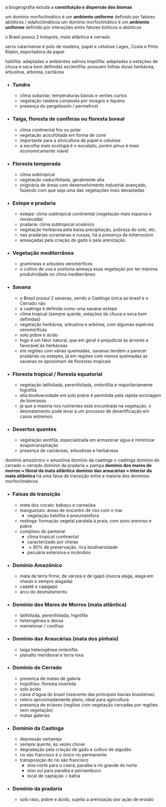 
a biogeografia estuda a **constituição e dispersão dos biomas**

um domínio morfoclimático é um **ambiente uniforme** definido por fatores abióticos / edafoclimáticos
um domínio morfoclimático é um **ambiente uniforme** definido por interações entre fatores bióticos e abióticos

o Brasil possui 2 hotspots, mata atlântica e cerrado

serra catarinense é polo de madeira, papel e celulose
Lages, Costa e Pinto
Klabin, exportadora de papel

halófita: adaptadas a ambientes salinos
tropófila: adaptadas a estações de chuva e seca bem definidas
esclerófila: possuem folhas duras
herbácea, arbustiva, arbórea, cactácea

- ### Tundra
	- clima subpolar, temperaturas baixas e verões curtos
	- vegetação rasteira composta por musgos e líquens
	- presença do pergelissolo / permafrost
- ### Taiga, floresta de coníferas ou floresta boreal
	- clima continental frio ou polar
	- vegetação acicufoliada em forma de cone
	- importante para a silvicultura de papel e celulose
	- a escolha mais ecológia é o eucalipto, porém pinus é mais economicamente viável
- ### Floresta temperada
	- clima subtropical
	- vegetação caducifoliada, geralmente alta
	- originária de áreas com desenvolvimento industrial avançado, fazendo com que seja uma das vegetações mais devastadas
- ### Estepe e pradaria
	- estepe: clima subtropical continental (vegetação mais esparsa e ressecada)
	- pradaria: clima subtropical oceânico
	- vegetação herbácea pela baixa precipitação, pobreza do solo, etc.
	- nas pradarias ucranianas e russas, há a presença de tchernozion
	- ameaçadas pela criação de gado e pela arenização
- ### Vegetação mediterrânea
	- gramíneas e arbustos xeromórficos
	- o cultivo de uva e azeitona ameaça essa vegetação por ter máxima produtividade no clima mediterrâneo
- ### Savana
	- o Brasil possui 2 savanas, sendo a Caatinga única ao brasil e o Cerrado não
	- a caatinga é definida como uma savana-estepe
	- clima tropical (sempre quente, estações de chuva e seca bem definidas)
	- vegetação herbácea, arbustiva e arbórea, com algumas espécies xeromórficas
	- solo pobre e ácido
	- fogo é um fator natural, que em geral é prejudicial às árvores e favorável às herbáceas
	- em regiões com várias queimadas, savanas tendem a parecer pradarias ou estepes, já em regiões com menos queimadas as savanas se aproximam de florestas tropicais
- ### Floresta tropical / floresta equatorial
	- vegetação latifoliada, perenifoliada, ombrófila e majoritariamente higrófila
	- alta biodiversidade em solo pobre é permitida pela rápida reciclagem de biomassa
	- já que a maioria nos nutrientes está encontrada na vegetação, o desmatamento pode levar a um processo de desertificação em casos extremos
- ### Desertos quentes
	- vegetação xerófila, especializada em armazenar água e minimizar evapotranspiração
	- presença de cactáceas, arbustivas e herbáceas


domínio amazônico $\approx$ amazônia
domínio da caatinga $\approx$ caatinga
domínio do cerrado $\approx$ cerrado
domínio da pradaria $\approx$ pampa
**domínio dos mares de morros $\approx$ litoral da mata atlântica**
**domínio das araucárias $\approx$ interior da mata atlântica**
há uma faixa de transição entre a maioria dos domínios morfoclimáticos


- ### Faixas de transição
	- mata dos cocais: babaçu e carnaúba
	- manguezais: áreas de encontro de rios com o mar
		- vegetação halófita e pneumatófora
	- restinga: formação vegetal paralela à praia, com sono arenoso e pobre
	- complexo do pantanal
		- clima tropical continental
		- caracterizado por cheias
		- $\approx80\%$ de preservação, rica biodiversidade
		- pecuária extensiva e incêndios
- ### Domínio Amazônico
	- mata de terra firme, de várzea e de igapó (nunca alaga, alaga em cheias e sempre alagada)
	- caaetê e caaigapó
	- arco do desmatamento
- ### Domínio dos Mares de Morros (mata atlântica)
	- latifoliada, perenifoliada, higrófila
	- heterogênea e densa
	- mamelonar / coxilhas
- ### Domínio das Araucárias (mata dos pinhais)
	- taiga heterogênea ombrófila
	- planalto meridional e terra roxa
- ### Domínio do Cerrado
	- presença de matas de galeria
	- tropófilas: floresta invertida
	- solo ácido
	- caixa d'água do brasil (nascente das principais bacias brasileiras)
	- relevo aproximadamente plano, ideal para agricultura
	- presença de eclaves (regiões com vegetação cercadas por regiões sem vegetação)
	- matas galerias
- ### Domínio da Caatinga
	- depressão sertaneja
	- sempre quente, às vezes chove
	- degradação pela criação de gado e cultivo de algodão
	- rio são francisco é o único rio permanente
	- transposição do rio são francisco
		- eixo norte para o ceará, paraíba e rio grande do norte
		- eixo sul para paraíba e pernambuco
		- local de captação = bahia
- ### Domínio da pradaria
	- solo raso, pobre e ácido, sujeito a arenização por ação de erosão
